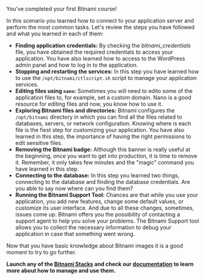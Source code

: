 You've completed your first Bitnami course!

In this scenario you learned how to connect to your application server and perform the most common tasks. Let's review the steps you have followed and what you learned in each of them:

* **Finding application credentials:** By checking the *bitnami_credentials* file, you have obtained the required credentials to access your application. You have also learned how to access to the WordPress admin panel and how to log in to the application.
* **Stopping and restarting the services:** In this step you have learned how to use the `/opt/bitnami/ctlscript.sh` script to manage your application services.
* **Editing files using `nano`:** Sometimes you will need to edito some of the application files to, for example, set a custom domain. Nano is a good resource for editing files and now, you know how to use it.
* **Exploring Bitnami files and directories:** Bitnami configures the `/opt/bitnami` directory in which you can find all the files related to databases, servers, or network configuration. Knowing where is each file is the fiest step for customizing your application. You have also learned in this step, the importance of having the right permissions to edit sensitive files.
* **Removing the Bitnami badge:** Although this banner is really useful at the beginning, once you want to get into production, it is time to remove it. Remember, it only takes few minutes and the "magic" command you have learned in this step.
* **Connecting to the database:** In this step you learned two things, connecting to the database and finding the database credentials. Are you able to say now where can you find them?
* **Running the Bitnami Support Tool:** Chances are that while you use your application, you add new features, change some default values, or customize its user interface. And due to all these changes, sometimes, issues come up. Bitnami offers you the possibility of contacting a support agent to help you solve your problems. The Bitnami Support tool allows you to collect the necessary information to debug your application in case that something went wrong.

Now that you have basic knowledge about Bitnami images it is a good moment to try to go further. 

**Launch any of the [Bitnami Stacks](https://bitnami.com/stacks) and check our [documentation](https://docs.bitnami.com/general/) to learn more about how to manage and use them.**
